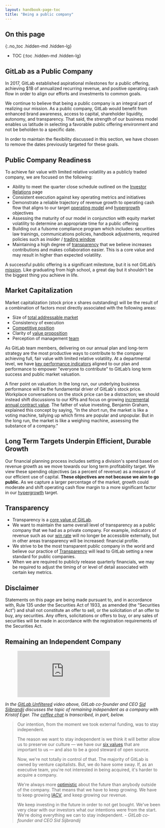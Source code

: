 ```yaml
---
layout: handbook-page-toc
title: "Being a public company"
---
```


## On this page
{:.no_toc .hidden-md .hidden-lg}

- TOC
{:toc .hidden-md .hidden-lg}

## GitLab as a Public Company

In 2017, GitLab established aspirational milestones for a public offering, achieving $1B of annualized recurring revenue, and positive operating cash flow in order to align our efforts and investments to common goals.

We continue to believe that being a public company is an integral part of realizing our mission. As a public company, GitLab would benefit from enhanced brand awareness, access to capital, shareholder liquidity, autonomy, and transparency. That said, the strength of our business model enables us latitude in selecting a favorable public offering environment and not be beholden to a specific date.

In order to maintain the flexibility discussed in this section, we have chosen to remove the dates previously targeted for these goals.

## Public Company Readiness

To achieve fair value with limited relative volatility as a publicly traded company, we are focused on the following:

- Ability to meet the quarter close schedule outlined on the [Investor Relations](/handbook/finance/investor-relations/#earnings-release-calendar-workback-schedule) page
- Consistent execution against key operating metrics and initiatives
- Demonstrate a reliable trajectory of revenue growth to operating cash flow that aligns to our target [operating model](/handbook/finance/financial-planning-and-analysis/#long-term-profitability-targets) and [hypergrowth](/handbook/finance/financial-planning-and-analysis/hypergrowth-rule/#the-hypergrowth-rule) objectives
- Assessing the maturity of our model in conjunction with equity market volatility to determine an appropriate time for a public offering
- Building out a fulsome compliance program which includes: securities law trainings, communications policies, handbook adjustments, required policies such as insider / [trading window](/handbook/finance/investor-relations/#trading-window)
- Maintaining a high degree of [transparency](/handbook/values/#transparency) that we believe increases contributions and makes collaboration easier.  This is a core value and may result in higher than expected volatility.

A successful public offering is a significant milestone, but it is not GitLab’s [mission](https://about.gitlab.com/company/strategy/#mission).  Like graduating from high school, a great day but it shouldn't be the biggest thing you achieve in life.

## Market Capitalization

Market capitalization (stock price x shares outstanding) will be the result of a combination of factors most directly associated with the following areas:

- Size of [total addressable market](/handbook/sales/tam/)
- Consistency of execution
- [Competitive position](/handbook/leadership/biggest-risks/#introduction)
- Clarity of [value proposition](https://about.gitlab.com/company/strategy/#organization)
- Perception of management [team](https://about.gitlab.com/company/team/)

As GitLab team members, delivering on our annual plan and long-term strategy are the most productive ways to contribute to the company achieving full, fair value with limited relative volatility.  At a departmental level, we have [key performance indicators](/handbook/ceo/kpis/#what-are-kpis) aligned to our plan and performance to empower "everyone to contribute" to GitLab’s long term success and public market valuation.

A finer point on valuation: In the long run, our underlying business performance will be the fundamental driver of GitLab's stock price. Workplace conversations on the stock price can be a distraction; we should instead shift discussions to our KPIs and focus on growing [incremental annual contract value](/handbook/sales/#sts=Incremental%20Annual%20Contract%20Value%20(IACV)). The father of value investing, Benjamin Graham, explained this concept by saying, "In the short run, the market is like a voting machine, tallying up which firms are popular and unpopular. But in the long run, the market is like a weighing machine, assessing the substance of a company."

## Long Term Targets Underpin Efficient, Durable Growth

Our financial planning process includes setting a division's spend based on revenue growth as we move towards our long term profitability target. We view these spending objectives (as a percent of revenue) as a measure of our efficient use of capital. **These objectives are not because we aim to go public.** As we capture a larger percentage of the market, growth could moderate and shift operating cash flow margin to a more significant factor in our [hypergrowth](/handbook/finance/financial-planning-and-analysis/hypergrowth-rule/#the-hypergrowth-rule) target.

## Transparency

- Transparency is a [core value of GitLab](/handbook/values/#transparency).
- We want to maintain the same overall level of transparency as a public company that we had as a private company. For example, indicators of revenue such as our [win rate](/handbook/sales/#win-rate) will no longer be accessible externally, but in other areas transparency will be increased: financial profile.
- We strive to be the most transparent public company in the world and believe our practice of [Transparency](/handbook/values/#transparency) will lead to GitLab setting a new standard for public companies.
- When we are required to publicly release quarterly financials, we may be required to adjust the timing of or level of detail associated with certain key metrics.

## Disclaimer

Statements on this page are being made pursuant to, and in accordance with, Rule 135 under the Securities Act of 1933, as amended (the “Securities Act”) and shall not constitute an offer to sell, or the solicitation of an offer to buy, any securities. Any offers, solicitations or offers to buy, or any sales of securities will be made in accordance with the registration requirements of the Securities Act.

## Remaining an Independent Company

<!-- blank line -->

<figure class="video_container">
  <iframe src="https://www.youtube.com/embed/LIXLGyZK72c" frameborder="0" allowfullscreen="true"> </iframe>
</figure>
<!-- blank line -->

_In the [GitLab Unfiltered](https://www.youtube.com/channel/UCMtZ0sc1HHNtGGWZFDRTh5A) video above, GitLab co-founder and CEO [Sid Sijbrandij](https://gitlab.com/sytses) discusses the topic of remaining independent as a company with Kristóf Éger. The [coffee chat](/company/culture/all-remote/informal-communication/#coffee-chats) is transcribed, in part, below._

> Our intention, from the moment we took external funding, was to stay independent.
>
> The reason we want to stay independent is we think it will better allow us to preserve our culture — we have our [six values](/handbook/values/) that are important to us — and also to be a good steward of open source.
>
> Now, we're not totally in control of that. The majority of GitLab is owned by venture capitalists. But, we do have some sway. If, as an executive team, you're not interested in being acquired, it's harder to acquire a company.
>
> We're always more [optimistic](/handbook/values/#focus-on-improvement) about the future than anybody outside of the company. That means that we have to keep growing. We have to keep growing [IACV](/handbook/sales/#incremental-annual-contract-value-iacv), and keep growing our revenue.
>
> We keep investing in the future in order to not get bought. We've been very clear with our investors what our intentions were from the start. We're doing everything we can to stay independent. - _GitLab co-founder and CEO Sid Sijbrandij_
